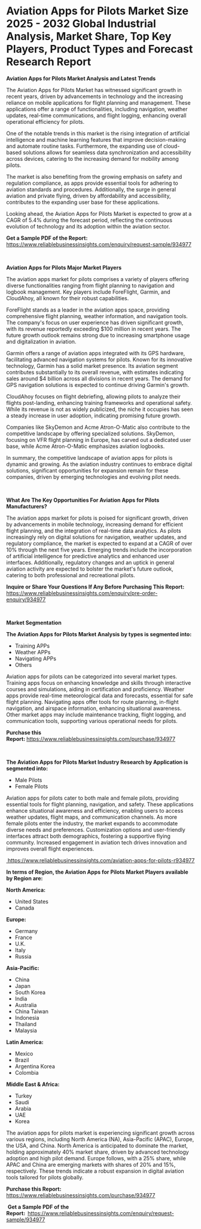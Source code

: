 <p><h1>Aviation Apps for Pilots Market Size 2025 - 2032 Global Industrial Analysis, Market Share, Top Key Players, Product Types and Forecast Research Report</h1></p><p><strong>Aviation Apps for Pilots Market Analysis and Latest Trends</strong></p>
<p><p>The Aviation Apps for Pilots Market has witnessed significant growth in recent years, driven by advancements in technology and the increasing reliance on mobile applications for flight planning and management. These applications offer a range of functionalities, including navigation, weather updates, real-time communications, and flight logging, enhancing overall operational efficiency for pilots.</p><p>One of the notable trends in this market is the rising integration of artificial intelligence and machine learning features that improve decision-making and automate routine tasks. Furthermore, the expanding use of cloud-based solutions allows for seamless data synchronization and accessibility across devices, catering to the increasing demand for mobility among pilots. </p><p>The market is also benefiting from the growing emphasis on safety and regulation compliance, as apps provide essential tools for adhering to aviation standards and procedures. Additionally, the surge in general aviation and private flying, driven by affordability and accessibility, contributes to the expanding user base for these applications. </p><p>Looking ahead, the Aviation Apps for Pilots Market is expected to grow at a CAGR of 5.4% during the forecast period, reflecting the continuous evolution of technology and its adoption within the aviation sector.</p></p>
<p><strong>Get a Sample PDF of the Report:&nbsp;</strong> <a href="https://www.reliablebusinessinsights.com/enquiry/request-sample/934977?utm_campaign=3248&utm_medium=2&utm_source=Github&utm_content=ia&utm_term=18042025&utm_id=aviation-apps-for-pilots">https://www.reliablebusinessinsights.com/enquiry/request-sample/934977</a></p>
<p>&nbsp;</p>
<p><strong>Aviation Apps for Pilots Major Market Players</strong></p>
<p><p>The aviation apps market for pilots comprises a variety of players offering diverse functionalities ranging from flight planning to navigation and logbook management. Key players include ForeFlight, Garmin, and CloudAhoy, all known for their robust capabilities.</p><p>ForeFlight stands as a leader in the aviation apps space, providing comprehensive flight planning, weather information, and navigation tools. The company's focus on user experience has driven significant growth, with its revenue reportedly exceeding $100 million in recent years. The future growth outlook remains strong due to increasing smartphone usage and digitalization in aviation.</p><p>Garmin offers a range of aviation apps integrated with its GPS hardware, facilitating advanced navigation systems for pilots. Known for its innovative technology, Garmin has a solid market presence. Its aviation segment contributes substantially to its overall revenue, with estimates indicating sales around $4 billion across all divisions in recent years. The demand for GPS navigation solutions is expected to continue driving Garmin's growth.</p><p>CloudAhoy focuses on flight debriefing, allowing pilots to analyze their flights post-landing, enhancing training frameworks and operational safety. While its revenue is not as widely publicized, the niche it occupies has seen a steady increase in user adoption, indicating promising future growth.</p><p>Companies like SkyDemon and Acme Atron-O-Matic also contribute to the competitive landscape by offering specialized solutions. SkyDemon, focusing on VFR flight planning in Europe, has carved out a dedicated user base, while Acme Atron-O-Matic emphasizes aviation logbooks.</p><p>In summary, the competitive landscape of aviation apps for pilots is dynamic and growing. As the aviation industry continues to embrace digital solutions, significant opportunities for expansion remain for these companies, driven by emerging technologies and evolving pilot needs.</p></p>
<p>&nbsp;</p>
<p><strong>What Are The Key Opportunities For Aviation Apps for Pilots Manufacturers?</strong></p>
<p><p>The aviation apps market for pilots is poised for significant growth, driven by advancements in mobile technology, increasing demand for efficient flight planning, and the integration of real-time data analytics. As pilots increasingly rely on digital solutions for navigation, weather updates, and regulatory compliance, the market is expected to expand at a CAGR of over 10% through the next five years. Emerging trends include the incorporation of artificial intelligence for predictive analytics and enhanced user interfaces. Additionally, regulatory changes and an uptick in general aviation activity are expected to bolster the market's future outlook, catering to both professional and recreational pilots.</p></p>
<p><strong>Inquire or Share Your Questions If Any Before Purchasing This Report:</strong> <a href="https://www.reliablebusinessinsights.com/enquiry/pre-order-enquiry/934977?utm_campaign=3248&utm_medium=2&utm_source=Github&utm_content=ia&utm_term=18042025&utm_id=aviation-apps-for-pilots">https://www.reliablebusinessinsights.com/enquiry/pre-order-enquiry/934977</a></p>
<p>&nbsp;</p>
<p><strong>Market Segmentation</strong></p>
<p><strong>The Aviation Apps for Pilots Market Analysis by types is segmented into:</strong></p>
<p><ul><li>Training APPs</li><li>Weather APPs</li><li>Navigating APPs</li><li>Others</li></ul></p>
<p><p>Aviation apps for pilots can be categorized into several market types. Training apps focus on enhancing knowledge and skills through interactive courses and simulations, aiding in certification and proficiency. Weather apps provide real-time meteorological data and forecasts, essential for safe flight planning. Navigating apps offer tools for route planning, in-flight navigation, and airspace information, enhancing situational awareness. Other market apps may include maintenance tracking, flight logging, and communication tools, supporting various operational needs for pilots.</p></p>
<p><strong>Purchase this Report:&nbsp;</strong><a href="https://www.reliablebusinessinsights.com/purchase/934977?utm_campaign=3248&utm_medium=2&utm_source=Github&utm_content=ia&utm_term=18042025&utm_id=aviation-apps-for-pilots">https://www.reliablebusinessinsights.com/purchase/934977</a></p>
<p>&nbsp;</p>
<p><strong>The Aviation Apps for Pilots Market Industry Research by Application is segmented into:</strong></p>
<p><ul><li>Male Pilots</li><li>Female Pilots</li></ul></p>
<p><p>Aviation apps for pilots cater to both male and female pilots, providing essential tools for flight planning, navigation, and safety. These applications enhance situational awareness and efficiency, enabling users to access weather updates, flight maps, and communication channels. As more female pilots enter the industry, the market expands to accommodate diverse needs and preferences. Customization options and user-friendly interfaces attract both demographics, fostering a supportive flying community. Increased engagement in aviation tech drives innovation and improves overall flight experiences.</p></p>
<p><a href="https://www.reliablebusinessinsights.com/aviation-apps-for-pilots-r934977?utm_campaign=3248&utm_medium=2&utm_source=Github&utm_content=ia&utm_term=18042025&utm_id=aviation-apps-for-pilots">&nbsp;https://www.reliablebusinessinsights.com/aviation-apps-for-pilots-r934977</a></p>
<p><strong>In terms of Region, the Aviation Apps for Pilots Market Players available by Region are:</strong></p>
<p>
    <p> <strong> North America: </strong>
        <ul>
            <li>United States</li>
            <li>Canada</li>
        </ul>
        </p> 
    <p> <strong> Europe: </strong>
        <ul>
            <li>Germany</li>
            <li>France</li>
            <li>U.K.</li>
            <li>Italy</li>
            <li>Russia</li>
        </ul>
        </p> 
    <p> <strong> Asia-Pacific: </strong>
        <ul>
            <li>China</li>
            <li>Japan</li>
            <li>South Korea</li>
            <li>India</li>
            <li>Australia</li>
            <li>China Taiwan</li>
            <li>Indonesia</li>
            <li>Thailand</li>
            <li>Malaysia</li>
        </ul>
        </p> 
    <p> <strong> Latin America: </strong>
        <ul>
            <li>Mexico</li>
            <li>Brazil</li>
            <li>Argentina Korea</li>
            <li>Colombia</li>
        </ul>
        </p> 
    <p> <strong> Middle East & Africa: </strong>
        <ul>
            <li>Turkey</li>
            <li>Saudi</li>
            <li>Arabia</li>
            <li>UAE</li>
            <li>Korea</li>
        </ul>
    </p>
    </p>
<p><p>The aviation apps for pilots market is experiencing significant growth across various regions, including North America (NA), Asia-Pacific (APAC), Europe, the USA, and China. North America is anticipated to dominate the market, holding approximately 40% market share, driven by advanced technology adoption and high pilot demand. Europe follows, with a 25% share, while APAC and China are emerging markets with shares of 20% and 15%, respectively. These trends indicate a robust expansion in digital aviation tools tailored for pilots globally.</p></p>
<p><strong>Purchase this Report: </strong><a href="https://www.reliablebusinessinsights.com/purchase/934977?utm_campaign=3248&utm_medium=2&utm_source=Github&utm_content=ia&utm_term=18042025&utm_id=aviation-apps-for-pilots">https://www.reliablebusinessinsights.com/purchase/934977</a></p>
<p>&nbsp;<strong>Get a Sample PDF of the Report:&nbsp;&nbsp;</strong><a href="https://www.reliablebusinessinsights.com/enquiry/request-sample/934977?utm_campaign=3248&utm_medium=2&utm_source=Github&utm_content=ia&utm_term=18042025&utm_id=aviation-apps-for-pilots">https://www.reliablebusinessinsights.com/enquiry/request-sample/934977</a></p>
<p><strong></strong></p>
<p><p></p><p></p><p></p></p>